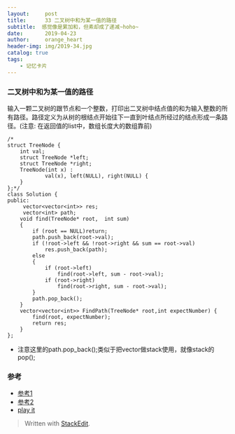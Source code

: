```yaml
---
layout:     post
title:      33 二叉树中和为某一值的路径
subtitle:  感觉像是累加和，但素却成了递减~hoho~
date:       2019-04-23
author:     orange_heart
header-img: img/2019-34.jpg
catalog: true
tags:
    - 记忆卡片
---
```


### 二叉树中和为某一值的路径


输入一颗二叉树的跟节点和一个整数，打印出二叉树中结点值的和为输入整数的所有路径。路径定义为从树的根结点开始往下一直到叶结点所经过的结点形成一条路径。(注意: 在返回值的list中，数组长度大的数组靠前)

```objc
/*
struct TreeNode {
	int val;
	struct TreeNode *left;
	struct TreeNode *right;
	TreeNode(int x) :
			val(x), left(NULL), right(NULL) {
	}
};*/
class Solution {
public:
     vector<vector<int>> res;
     vector<int> path;
    void find(TreeNode* root,  int sum)
    {
        if (root == NULL)return;
        path.push_back(root->val);
        if (!root->left && !root->right && sum == root->val)
            res.push_back(path);
        else
        {
            if (root->left)
                find(root->left, sum - root->val);
            if (root->right)
                find(root->right, sum - root->val);
        }
        path.pop_back();
    }
    vector<vector<int>> FindPath(TreeNode* root,int expectNumber) {
        find(root, expectNumber);
        return res;
    }
};
```

 - 注意这里的path.pop_back();类似于把vector做stack使用，就像stack的pop();

### 参考

- [参考1](https://github.com/zhedahht/CodingInterviewChinese2)
- [参考2](https://github.com/gatieme/CodingInterviews)
- [play it](https://www.nowcoder.com/practice/b736e784e3e34731af99065031301bca?tpId=13&tqId=11177&tPage=2&rp=1&ru=/ta/coding-interviews&qru=/ta/coding-interviews/question-ranking)


> Written with [StackEdit](https://stackedit.io/).

<head>
    <script src="https://cdn.mathjax.org/mathjax/latest/MathJax.js?config=TeX-AMS-MML_HTMLorMML" type="text/javascript"></script>
    <script type="text/x-mathjax-config">
        MathJax.Hub.Config({
            tex2jax: {
            skipTags: ['script', 'noscript', 'style', 'textarea', 'pre'],
            inlineMath: [['$','$']]
            }
        });
    </script>
</head>
<!--stackedit_data:
eyJoaXN0b3J5IjpbOTM2OTA4MzYyLDE1NjI3ODE5OTIsLTE1NT
I0Njg2MjFdfQ==
-->